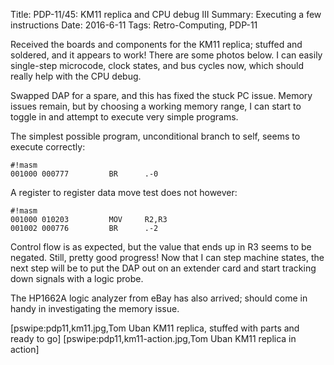 Title: PDP-11/45: KM11 replica and CPU debug III
Summary: Executing a few instructions
Date: 2016-6-11
Tags: Retro-Computing, PDP-11

Received the boards and components for the KM11 replica; stuffed and soldered, and it appears to work!  There
are some photos below.  I can easily single-step microcode, clock states, and bus cycles now, which should
really help with the CPU debug.

Swapped DAP for a spare, and this has fixed the stuck PC issue.  Memory issues remain, but by choosing a
working memory range, I can start to toggle in and attempt to execute very simple programs.

The simplest possible program, unconditional branch to self, seems to execute correctly:

    #!masm
    001000 000777         BR      .-0

A register to register data move test does not however:

    #!masm
    001000 010203         MOV     R2,R3
    001002 000776         BR      .-2

Control flow is as expected, but the value that ends up in R3 seems to be negated.  Still, pretty good
progress! Now that I can step machine states, the next step will be to put the DAP out on an extender card and
start tracking down signals with a logic probe.

The HP1662A logic analyzer from eBay has also arrived; should come in handy in investigating the memory issue.

[pswipe:pdp11,km11.jpg,Tom Uban KM11 replica, stuffed with parts and ready to go]
[pswipe:pdp11,km11-action.jpg,Tom Uban KM11 replica in action]
